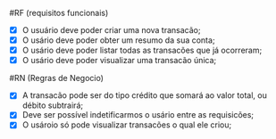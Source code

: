 #RF (requisitos funcionais)

- [x] O usuário deve poder criar uma nova transacão;
- [x] O usário deve poder obter um resumo da sua conta;
- [x] O usário deve poder listar todas as transacões que já ocorreram;
- [x] O usário deve poder visualizar uma transacão única;

#RN (Regras de Negocio)

- [x] A transacão pode ser do tipo crédito que somará ao valor total, ou débito subtrairá;
- [x] Deve ser possível indetificarmos o usário entre as requisicões;
- [x] O usároio só pode visualizar transacões o qual ele criou;
